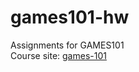 # games101-hw
Assignments for GAMES101  
Course site: [games-101](https://sites.cs.ucsb.edu/~lingqi/teaching/games101.html)
